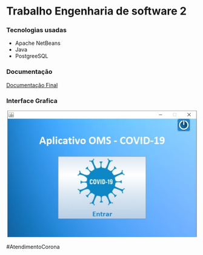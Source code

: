 <h1>Trabalho Engenharia de software 2</h1>
<h3>Tecnologias usadas</h3>
<ul>
  <li>Apache NetBeans</li>
  <li>Java</li>
  <li>PostgreeSQL</li>
</ul>
<h3>Documentação</h3>
<a href=“https://docs.google.com/document/d/1WslkO73s5tNAGPtFodXazp1tNaYmU8tzKVhdrECKIAI/edit?usp=sharing“>Documentação Final</a>
<h3>Interface Grafica</h3>

![Alt text](https://github.com/MarcosNocetti/AtendimentoCorona/blob/master/Inicio.png?raw=true "Interface Grafica")
<p>#AtendimentoCorona</p>

